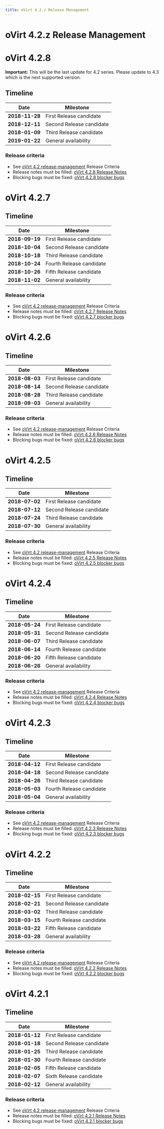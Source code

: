 ```yaml
---
title: oVirt 4.2.z Release Management
---
```


# oVirt 4.2.z Release Management

# oVirt 4.2.8

**Important:** This will be the last update for 4.2 series. Please update to 4.3 which is the next supported version.

## Timeline

| Date           | Milestone                |
|----------------|--------------------------|
| **2018-11-28** | First Release candidate  |
| **2018-12-11** | Second Release candidate |
| **2018-01-09** | Third Release candidate  |
| **2019-01-22** | General availability     |

### Release criteria

*   See [oVirt 4.2 release-management](/develop/release-management/releases/4.2/release-management.html) Release Criteria
*   Release notes must be filled: [oVirt 4.2.8 Release Notes](/release/4.2.8/)
*   Blocking bugs must be fixed: [oVirt 4.2.8 blocker bugs](https://bugzilla.redhat.com/buglist.cgi?classification=oVirt&f1=flagtypes.name&o1=substring&query_format=advanced&target_milestone=ovirt-4.2.8&v1=blocker)


# oVirt 4.2.7

## Timeline

| Date           | Milestone                |
|----------------|--------------------------|
| **2018-09-19** | First Release candidate  |
| **2018-10-04** | Second Release candidate |
| **2018-10-18** | Third Release candidate  |
| **2018-10-24** | Fourth Release candidate |
| **2018-10-26** | Fifth Release candidate  |
| **2018-11-02** | General availability     |

### Release criteria

*   See [oVirt 4.2 release-management](/develop/release-management/releases/4.2/release-management.html) Release Criteria
*   Release notes must be filled: [oVirt 4.2.7 Release Notes](/release/4.2.7/)
*   Blocking bugs must be fixed: [oVirt 4.2.7 blocker bugs](https://bugzilla.redhat.com/buglist.cgi?classification=oVirt&f1=flagtypes.name&o1=substring&query_format=advanced&target_milestone=ovirt-4.2.7&v1=blocker)


# oVirt 4.2.6

## Timeline

| Date           | Milestone                |
|----------------|--------------------------|
| **2018-08-03** | First Release candidate  |
| **2018-08-14** | Second Release candidate |
| **2018-08-28** | Third Release candidate  |
| **2018-09-03** | General availability     |

### Release criteria

*   See [oVirt 4.2 release-management](/develop/release-management/releases/4.2/release-management.html) Release Criteria
*   Release notes must be filled: [oVirt 4.2.6 Release Notes](/release/4.2.6/)
*   Blocking bugs must be fixed: [oVirt 4.2.6 blocker bugs](https://bugzilla.redhat.com/buglist.cgi?classification=oVirt&f1=flagtypes.name&o1=substring&query_format=advanced&target_milestone=ovirt-4.2.6&v1=blocker)



# oVirt 4.2.5

## Timeline

| Date           | Milestone                |
|----------------|--------------------------|
| **2018-07-02** | First Release candidate  |
| **2018-07-12** | Second Release candidate |
| **2018-07-24** | Third Release candidate  |
| **2018-07-30** | General availability     |

### Release criteria

*   See [oVirt 4.2 release-management](/develop/release-management/releases/4.2/release-management.html) Release Criteria
*   Release notes must be filled: [oVirt 4.2.5 Release Notes](/release/4.2.5/)
*   Blocking bugs must be fixed: [oVirt 4.2.5 blocker bugs](https://bugzilla.redhat.com/buglist.cgi?classification=oVirt&f1=flagtypes.name&o1=substring&query_format=advanced&target_milestone=ovirt-4.2.5&v1=blocker)




# oVirt 4.2.4

## Timeline

| Date           | Milestone                |
|----------------|--------------------------|
| **2018-05-24** | First Release candidate  |
| **2018-05-31** | Second Release candidate |
| **2018-06-07** | Third Release candidate  |
| **2018-06-14** | Fourth Release candidate |
| **2018-06-20** | Fifth Release candidate  |
| **2018-06-26** | General availability     |

### Release criteria

*   See [oVirt 4.2 release-management](/develop/release-management/releases/4.2/release-management.html) Release Criteria
*   Release notes must be filled: [oVirt 4.2.4 Release Notes](/release/4.2.4/)
*   Blocking bugs must be fixed: [oVirt 4.2.4 blocker bugs](https://bugzilla.redhat.com/buglist.cgi?classification=oVirt&f1=flagtypes.name&o1=substring&query_format=advanced&target_milestone=ovirt-4.2.4&v1=blocker)




# oVirt 4.2.3

## Timeline

| Date           | Milestone                |
|----------------|--------------------------|
| **2018-04-12** | First Release candidate  |
| **2018-04-18** | Second Release candidate |
| **2018-04-26** | Third Release candidate  |
| **2018-05-03** | Fourth Release candidate |
| **2018-05-04** | General availability     |

### Release criteria

*   See [oVirt 4.2 release-management](/develop/release-management/releases/4.2/release-management.html) Release Criteria
*   Release notes must be filled: [oVirt 4.2.3 Release Notes](/release/4.2.3/)
*   Blocking bugs must be fixed: [oVirt 4.2.3 blocker bugs](https://bugzilla.redhat.com/buglist.cgi?classification=oVirt&f1=flagtypes.name&o1=substring&query_format=advanced&target_milestone=ovirt-4.2.3&v1=blocker)




# oVirt 4.2.2

## Timeline

| Date           | Milestone                |
|----------------|--------------------------|
| **2018-02-15** | First Release candidate  |
| **2018-02-21** | Second Release candidate |
| **2018-03-02** | Third Release candidate  |
| **2018-03-15** | Fourth Release candidate |
| **2018-03-22** | Fifth Release candidate  |
| **2018-03-28** | General availability     |

### Release criteria

*   See [oVirt 4.2 release-management](/develop/release-management/releases/4.2/release-management.html) Release Criteria
*   Release notes must be filled: [oVirt 4.2.2 Release Notes](/release/4.2.2/)
*   Blocking bugs must be fixed: [oVirt 4.2.2 blocker bugs](https://bugzilla.redhat.com/buglist.cgi?classification=oVirt&f1=flagtypes.name&o1=substring&query_format=advanced&target_milestone=ovirt-4.2.2&v1=blocker)




# oVirt 4.2.1

## Timeline

| Date           | Milestone                |
|----------------|--------------------------|
| **2018-01-12** | First Release candidate  |
| **2018-01-18** | Second Release candidate |
| **2018-01-25** | Third Release candidate  |
| **2018-01-30** | Fourth Release candidate |
| **2018-02-05** | Fifth Release candidate  |
| **2018-02-07** | Sixth Release candidate  |
| **2018-02-12** | General availability     |

### Release criteria

*   See [oVirt 4.2 release-management](/develop/release-management/releases/4.2/release-management.html) Release Criteria
*   Release notes must be filled: [oVirt 4.2.1 Release Notes](/release/4.2.1/)
*   Blocking bugs must be fixed: [oVirt 4.2.1 blocker bugs](https://bugzilla.redhat.com/buglist.cgi?classification=oVirt&f1=flagtypes.name&o1=substring&query_format=advanced&target_milestone=ovirt-4.2.1&v1=blocker)
